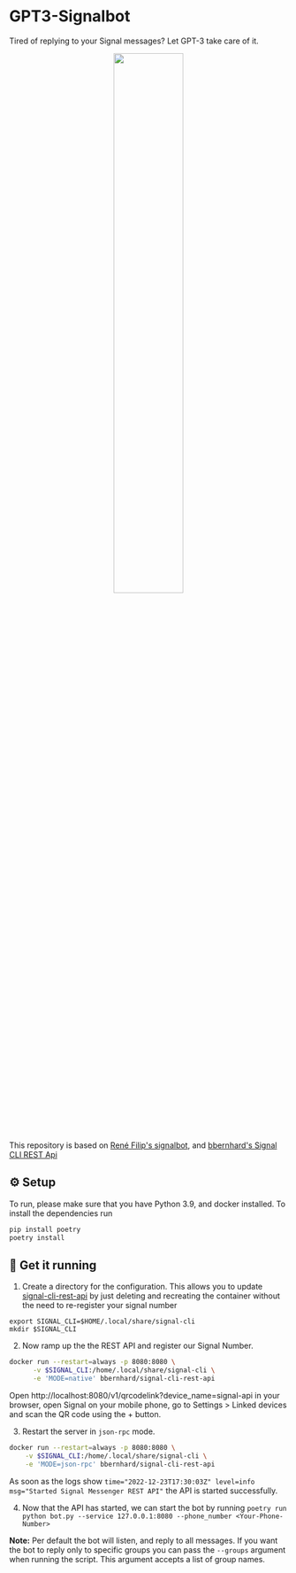 # GPT3-Signalbot

Tired of replying to your Signal messages? Let GPT-3 take care of it.

<div align="center">
  <img src="https://github.com/mcschmitz/gpt3-signalbot/blob/doc-and-test/gif/ezgif-5-e93d89a10b.gif" height="50%">
</div>

This repository is based on [René Filip's signalbot](https://github.com/filipre/signalbot), and [bbernhard's Signal CLI REST Api](https://github.com/bbernhard/signal-cli-rest-api)

## ⚙️ Setup
To run, please make sure that you have Python 3.9, and docker installed. To install the dependencies run

```bash
pip install poetry
poetry install
```

## 🏃 Get it running
1. Create a directory for the configuration. This allows you to update [signal-cli-rest-api](https://github.com/bbernhard/signal-cli-rest-api) by just deleting and recreating the container without the need to re-register your signal number
```
export SIGNAL_CLI=$HOME/.local/share/signal-cli
mkdir $SIGNAL_CLI
```
2. Now ramp up the the REST API and register our Signal Number.
```bash
docker run --restart=always -p 8080:8080 \
      -v $SIGNAL_CLI:/home/.local/share/signal-cli \
      -e 'MODE=native' bbernhard/signal-cli-rest-api
```
Open http://localhost:8080/v1/qrcodelink?device_name=signal-api in your browser, open Signal on your mobile phone, go to Settings > Linked devices and scan the QR code using the + button.

3. Restart the server in `json-rpc` mode.
```bash
docker run --restart=always -p 8080:8080 \
    -v $SIGNAL_CLI:/home/.local/share/signal-cli \
    -e 'MODE=json-rpc' bbernhard/signal-cli-rest-api
```
As soon as the logs show `time="2022-12-23T17:30:03Z" level=info msg="Started Signal Messenger REST API"` the API is started successfully.

4. Now that the API has started, we can start the bot by running `poetry run python bot.py --service 127.0.0.1:8080 --phone_number <Your-Phone-Number>`

**Note:** Per default the bot will listen, and reply to all messages. If you want the bot to reply only to specific groups you can pass the `--groups` argument when running the script. This argument accepts a list of group names.